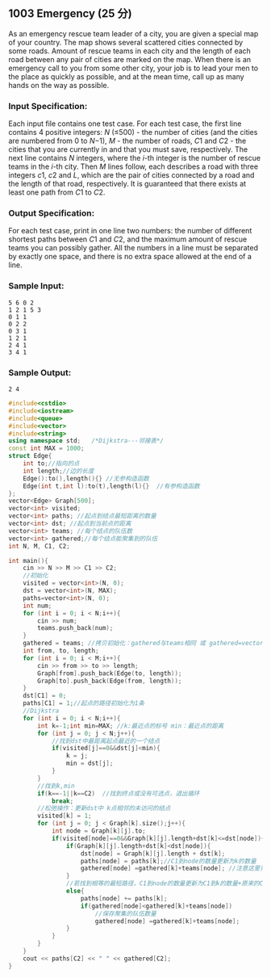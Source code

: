 ## 1003 Emergency (25 分)

As an emergency rescue team leader of a city, you are given a special map of your country. The map shows several scattered cities connected by some roads. Amount of rescue teams in each city and the length of each road between any pair of cities are marked on the map. When there is an emergency call to you from some other city, your job is to lead your men to the place as quickly as possible, and at the mean time, call up as many hands on the way as possible.

### Input Specification:

Each input file contains one test case. For each test case, the first line contains 4 positive integers: *N* (≤500) - the number of cities (and the cities are numbered from 0 to *N*−1), *M* - the number of roads, *C*1 and *C*2 - the cities that you are currently in and that you must save, respectively. The next line contains *N* integers, where the *i*-th integer is the number of rescue teams in the *i*-th city. Then *M* lines follow, each describes a road with three integers *c*1, *c*2 and *L*, which are the pair of cities connected by a road and the length of that road, respectively. It is guaranteed that there exists at least one path from *C*1 to *C*2.

### Output Specification:

For each test case, print in one line two numbers: the number of different shortest paths between *C*1 and *C*2, and the maximum amount of rescue teams you can possibly gather. All the numbers in a line must be separated by exactly one space, and there is no extra space allowed at the end of a line.

### Sample Input:

```in
5 6 0 2
1 2 1 5 3
0 1 1
0 2 2
0 3 1
1 2 1
2 4 1
3 4 1
```

### Sample Output:

```out
2 4
```

```C++
#include<cstdio>
#include<iostream>
#include<queue>
#include<vector>
#include<string>
using namespace std;   /*Dijkstra---邻接表*/
const int MAX = 1000;
struct Edge{
    int to;//指向的点
    int length;//边的长度
    Edge():to(),length(){} //无参构造函数
    Edge(int t,int l):to(t),length(l){}  //有参构造函数
};
vector<Edge> Graph[500];
vector<int> visited;
vector<int> paths; //起点到结点最短距离的数量
vector<int> dst; //起点到当前点的距离
vector<int> teams; //每个结点的队伍数
vector<int> gathered;//每个结点能聚集到的队伍
int N, M, C1, C2;

int main(){
    cin >> N >> M >> C1 >> C2;
    //初始化
    visited = vector<int>(N, 0);
    dst = vector<int>(N, MAX);
    paths=vector<int>(N, 0);
    int num;
    for (int i = 0; i < N;i++){
        cin >> num;
        teams.push_back(num);
    }
    gathered = teams; //拷贝初始化：gathered与teams相同 或 gathered=vector<int>(teams);
    int from, to, length;
    for (int i = 0; i < M;i++){
        cin >> from >> to >> length;
        Graph[from].push_back(Edge(to, length));
        Graph[to].push_back(Edge(from, length));
    }
    dst[C1] = 0;
    paths[C1] = 1;//起点的路径初始化为1条
    //Dijkstra
    for (int i = 0; i < N;i++){
        int k=-1;int min=MAX; //k:最近点的标号 min：最近点的距离
        for (int j = 0; j < N;j++){
            //找到dst中最距离起点最近的一个结点
            if(visited[j]==0&&dst[j]<min){
                k = j;
                min = dst[j];
            }
        }
        //找到k,min
        if(k==-1||k==C2)  //找到终点或没有可选点，退出循环
            break;
        //松弛操作：更新dst中 k点相邻的未访问的结点
        visited[k] = 1;
        for (int j = 0; j < Graph[k].size();j++){
            int node = Graph[k][j].to;
            if(visited[node]==0&&Graph[k][j].length+dst[k]<=dst[node]){
                if(Graph[k][j].length+dst[k]<dst[node]){  
                    dst[node] = Graph[k][j].length + dst[k];
                    paths[node] = paths[k];//C1到node的数量更新为k的数量
                    gathered[node] =gathered[k]+teams[node]; //注意这里只要是更短的距离就要更新gathered
                }
                //若找到相等的最短路径，C1到node的数量更新为C1到k的数量+原来的C1-node数量
                else{
                    paths[node] += paths[k];
                    if(gathered[node]<gathered[k]+teams[node])
                        //保存聚集的队伍数量
                        gathered[node] =gathered[k]+teams[node];
                }
            }
        }
    }
    cout << paths[C2] << " " << gathered[C2];
}

```

